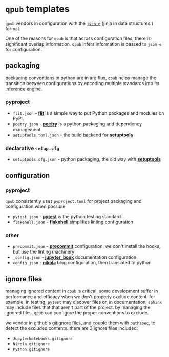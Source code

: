 # `qpub` templates

`qpub` vendors in configuration with the [`json-e`][json-e] (jinja in data structures.) format.

One of the reasons for `qpub` is that across configuration files, there is significant overlap information. `qpub` infers information is passed to `json-e` for configuration.

## packaging

packaging conventions in python are in are flux, `qpub` helps manage the transition between configurations by encoding multiple standards into its inference engine.

### pyproject

* `flit.json` - __[flit]__ is a simple way to put Python packages and modules on PyPI.
* `poetry.json` - __[poetry]__ is a python packaging and dependency management
* `setuptools.toml.json` - the build backend for __[setuptools]__

### declarative `setup.cfg`

* `setuptools.cfg.json` - python packaging, the old way with __[setuptools]__

## configuration


### pyproject

`qpub` consistently uses `pyproject.toml` for project packaging and configuration when possible

* `pytest.json` - __[pytest]__ is the python testing standard
* `flakehell.json` - __[flakehell]__ simplifies linting configuration

### other

* `precommit.json` - __[precommit]__ configuration, we don't install the hooks, but use the linting machinery
* `_config.json` - __[jupyter_book]__ documentation configuration
* `config.json` - __[nikola]__ blog configuration, then translated to python

## ignore files

managing ignored content in `qpub` is critical. some development suffer in performance and efficacy when we don't properly exclude content. for example, in testing, `pytest` may discover files or, in documentation, `sphinx` may include files that that aren't part of the project. by managing the ignored files, `qpub` can configure the proper conventions to exclude.

we vendor in github's [gitignore] files, and couple them with [`pathspec`][pathspec], to detect the excluded contents. there are 3 ignore files included:

* `JupyterNotebooks.gitignore`
* `Nikola.gitignore`
* `Python.gitignore`

[poetry]: https://python-poetry.org/
[flit]: https://flit.readthedocs.io/
[precommit]: https://pre-commit.com/
[flakehell]: https://flakehell.readthedocs.io/
[pytest]: https://docs.pytest.org/
[setuptools]: https://setuptools.readthedocs.io/en/latest/userguide/declarative_config.html
[json-e]: https://pypi.org/project/json-e/
[gitignore]: https://github.com/github/gitignore/
[pathspec]: https://pypi.org/project/pathspec/
[jupyter_book]: https://jupyterbook.org/
[nikola]: https://getnikola.com/
